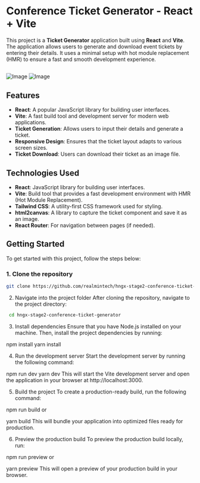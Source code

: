 # Conference Ticket Generator - React + Vite

This project is a **Ticket Generator** application built using **React** and **Vite**. The application allows users to generate and download event tickets by entering their details. It uses a minimal setup with hot module replacement (HMR) to ensure a fast and smooth development experience.
##

![Image](https://github.com/user-attachments/assets/2a18fde9-e6b3-44b8-9886-39927cb44c9f)
![Image](https://github.com/user-attachments/assets/481274eb-ca26-4f5b-88b7-f936c47743a2)


## Features

- **React**: A popular JavaScript library for building user interfaces.
- **Vite**: A fast build tool and development server for modern web applications.
- **Ticket Generation**: Allows users to input their details and generate a ticket.
- **Responsive Design**: Ensures that the ticket layout adapts to various screen sizes.
- **Ticket Download**: Users can download their ticket as an image file.

## Technologies Used

- **React**: JavaScript library for building user interfaces.
- **Vite**: Build tool that provides a fast development environment with HMR (Hot Module Replacement).
- **Tailwind CSS**: A utility-first CSS framework used for styling.
- **html2canvas**: A library to capture the ticket component and save it as an image.
- **React Router**: For navigation between pages (if needed).

## Getting Started

To get started with this project, follow the steps below:

### 1. Clone the repository

```bash
git clone https://github.com/realmintech/hngx-stage2-conference-ticket-generator.git

```
2. Navigate into the project folder
After cloning the repository, navigate to the project directory:



```bash
 cd hngx-stage2-conference-ticket-generator
```
3. Install dependencies
Ensure that you have Node.js installed on your machine. Then, install the project dependencies by running:



npm install
yarn install

4. Run the development server
Start the development server by running the following command:



npm run dev
yarn dev
This will start the Vite development server and open the application in your browser at http://localhost:3000.

5. Build the project
To create a production-ready build, run the following command:



npm run build
or



yarn build
This will bundle your application into optimized files ready for production.

6. Preview the production build
To preview the production build locally, run:


npm run preview
or



yarn preview
This will open a preview of your production build in your browser.









